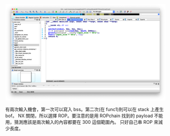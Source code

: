 ![](https://raw.githubusercontent.com/yiyu0x/CTF-writeup/master/BreakAllCTF/level2/rop0/%E8%9E%A2%E5%B9%95%E5%BF%AB%E7%85%A7%202019-07-12%20%E4%B8%8B%E5%8D%8810.02.17.png)

有兩次輸入機會，第一次可以寫入 bss。第二次(在 func1)則可以在 stack 上產生 bof。
NX 關閉，所以選擇 ROP。要注意的是用 ROPchain 找到的 payload 不能用，猜測應該是兩次輸入的內容都要在 300 這個範圍內。
只好自己串 ROP 來減少長度。
